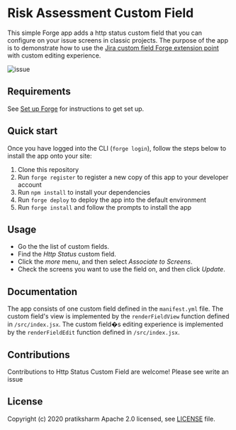 # Risk Assessment Custom Field

This simple Forge app adds a http status custom field that you can configure on your issue screens in classic projects.
The purpose of the app is to demonstrate how to use the [Jira custom field Forge extension point](https://developer.atlassian.com/platform/forge/manifest-reference/#jira-custom-field) with custom editing experience. 

![issue](./docs/risk-assessment.gif)

## Requirements

See [Set up Forge](https://developer.atlassian.com/platform/forge/set-up-forge/) for instructions to get set up.

## Quick start

Once you have logged into the CLI (`forge login`), follow the steps below to install the app onto your site:

1. Clone this repository
2. Run `forge register` to register a new copy of this app to your developer account
3. Run `npm install` to install your dependencies
4. Run `forge deploy` to deploy the app into the default environment
5. Run `forge install` and follow the prompts to install the app

## Usage

* Go the the list of custom fields.
* Find the *Http Status* custom field.
* Click the *more* menu, and then select *Associate to Screens*.
* Check the screens you want to use the field on, and then click *Update*.

## Documentation

The app consists of one custom field defined in the `manifest.yml` file. 
The custom field's view is implemented by the `renderFieldView` function defined in `/src/index.jsx`. 
The custom field�s editing experience is implemented by the `renderFieldEdit` function defined in `/src/index.jsx`. 

## Contributions

Contributions to Http Status Custom Field are welcome! Please see write an issue

## License

Copyright (c) 2020 pratiksharm
Apache 2.0 licensed, see [LICENSE](./LICENSE) file.